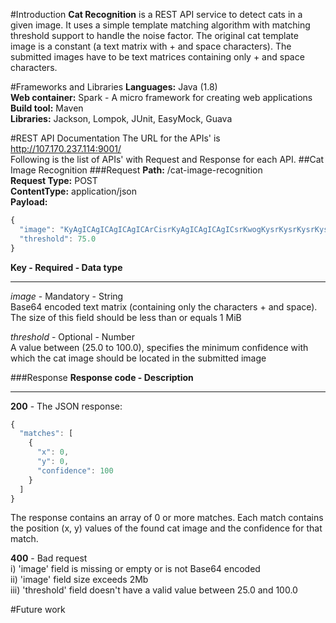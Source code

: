 #Introduction
**Cat Recognition** is a REST API service to detect cats in a given image. It uses a simple template matching algorithm with matching threshold support to handle the noise factor. The original cat template image is a constant (a text matrix with + and space characters). The submitted images have to be text matrices containing only + and space characters.

#Frameworks and Libraries
**Languages:** Java (1.8)  
**Web container:** Spark - A micro framework for creating web applications  
**Build tool:** Maven  
**Libraries:** Jackson, Lompok, JUnit, EasyMock, Guava  

#REST API Documentation
The URL for the APIs' is http://107.170.237.114:9001/  
Following is the list of APIs' with Request and Response for each API.
##Cat Image Recognition
###Request
**Path:** /cat-image-recognition  
**Request Type:** POST  
**ContentType:** application/json  
**Payload:**  
```javascript
{
  "image": "KyAgICAgICAgICAgICArCisrKyAgICAgICAgICsrKwogKysrKysrKysrKysrKwogKysgICAgICAgICArKworKyAgKyAgICAgKyAgKysKKysgKysrICAgKysrICsrCisrICAgICAgICAgICArKwogKysgICArKysgICArKwogKysgICAgICAgICArKwogICsrICsgICArICsrCiAgKysgICsrKyAgKysKICAgKysgICAgICsrCiAgICAgKysrKysKCiAgICAgICAgICAgICAgIAo=",              
  "threshold": 75.0
}
```
**Key - Required - Data type**  
_______________________________________   
*image* - Mandatory - String  
Base64 encoded text matrix (containing only the characters + and space). The size of this field should be less than or equals 1 MiB

*threshold* - Optional - Number  
A value between (25.0 to 100.0), specifies the minimum confidence with which the cat image should be located in the submitted image

###Response
**Response code - Description**  
_______________________________   
**200** - The JSON response:  
```javascript
{
  "matches": [
    {
      "x": 0, 
      "y": 0,
      "confidence": 100
    }
  ]
}
```
The response contains an array of 0 or more matches. Each match contains the position (x, y) values of the found cat image and the confidence for that match.

**400** - Bad request  
i) 'image' field is missing or empty or is not Base64 encoded  
ii) 'image' field size exceeds 2Mb  
iii) 'threshold' field doesn't have a valid value between 25.0 and 100.0  
  
#Future work
